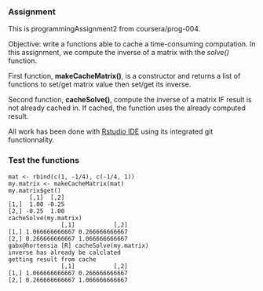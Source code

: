 ### Assignment
This is programmingAssignment2 from coursera/prog-004.

Objective: write a functions able to cache a time-consuming computation. 
In this assignment, we compute the inverse of a matrix with the *solve()*
function.


First function, **makeCacheMatrix()**, is a constructor and returns a list of 
functions to set/get matrix value then set/get its inverse.

Second function, **cacheSolve()**, compute the inverse of a matrix IF result is
not already cached in. If cached, the function uses the already computed result.

All work has been done with [Rstudio IDE](http://www.rstudio.com/) using its 
integrated git functionnality.


### Test the functions

```{r}
mat <- rbind(c(1, -1/4), c(-1/4, 1))
my.matrix <- makeCacheMatrix(mat)
my.matrix$get()
      [,1]  [,2]
[1,]  1.00 -0.25
[2,] -0.25  1.00
cacheSolve(my.matrix)
               [,1]           [,2]
[1,] 1.066666666667 0.266666666667
[2,] 0.266666666667 1.066666666667
gabx@hortensia [R] cacheSolve(my.matrix)
inverse has already be calclated
getting result from cache
               [,1]           [,2]
[1,] 1.066666666667 0.266666666667
[2,] 0.266666666667 1.066666666667
```

